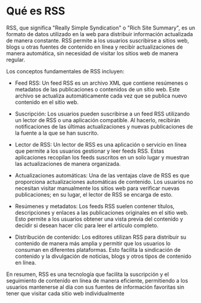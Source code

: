 # Qué es RSS
RSS, que significa "Really Simple Syndication" o "Rich Site Summary", es un formato de datos utilizado en la web para distribuir información actualizada de manera constante. RSS permite a los usuarios suscribirse a sitios web, blogs u otras fuentes de contenido en línea y recibir actualizaciones de manera automática, sin necesidad de visitar los sitios web de manera regular.

Los conceptos fundamentales de RSS incluyen:

- Feed RSS: Un feed RSS es un archivo XML que contiene resúmenes o metadatos de las publicaciones o contenidos de un sitio web. Este archivo se actualiza automáticamente cada vez que se publica nuevo contenido en el sitio web.

- Suscripción: Los usuarios pueden suscribirse a un feed RSS utilizando un lector de RSS o una aplicación compatible. Al hacerlo, recibirán notificaciones de las últimas actualizaciones y nuevas publicaciones de la fuente a la que se han suscrito.

- Lector de RSS: Un lector de RSS es una aplicación o servicio en línea que permite a los usuarios gestionar y leer feeds RSS. Estas aplicaciones recopilan los feeds suscritos en un solo lugar y muestran las actualizaciones de manera organizada.

- Actualizaciones automáticas: Una de las ventajas clave de RSS es que proporciona actualizaciones automáticas de contenido. Los usuarios no necesitan visitar manualmente los sitios web para verificar nuevas publicaciones; en su lugar, el lector de RSS se encarga de esto.

- Resúmenes y metadatos: Los feeds RSS suelen contener títulos, descripciones y enlaces a las publicaciones originales en el sitio web. Esto permite a los usuarios obtener una vista previa del contenido y decidir si desean hacer clic para leer el artículo completo.

- Distribución de contenido: Los editores utilizan RSS para distribuir su contenido de manera más amplia y permitir que los usuarios lo consuman en diferentes plataformas. Esto facilita la sindicación de contenido y la divulgación de noticias, blogs y otros tipos de contenido en línea.

En resumen, RSS es una tecnología que facilita la suscripción y el seguimiento de contenido en línea de manera eficiente, permitiendo a los usuarios mantenerse al día con sus fuentes de información favoritas sin tener que visitar cada sitio web individualmente